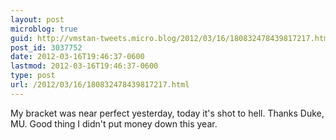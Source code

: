 ```yaml
---
layout: post
microblog: true
guid: http://vmstan-tweets.micro.blog/2012/03/16/180832478439817217.html
post_id: 3037752
date: 2012-03-16T19:46:37-0600
lastmod: 2012-03-16T19:46:37-0600
type: post
url: /2012/03/16/180832478439817217.html
---
```

My bracket was near perfect yesterday, today it's shot to hell. Thanks Duke, MU. Good thing I didn't put money down this year.
